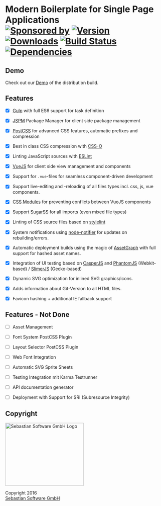 # Modern Boilerplate for Single Page Applications<br/>[![Sponsored by][sponsor-img]][sponsor] [![Version][npm-version-img]][npm] [![Downloads][npm-downloads-img]][npm] [![Build Status][ci-img]][ci] [![Dependencies][deps-img]][deps]

[sponsor-img]: https://img.shields.io/badge/Sponsored%20by-Sebastian%20Software-692446.svg
[sponsor]: https://www.sebastian-software.de
[ci-img]: https://travis-ci.org/sebastian-software/modern-spa-boilerplate.svg
[ci]: https://travis-ci.org/sebastian-software/modern-spa-boilerplate?branch=master
[deps]: https://david-dm.org/sebastian-software/modern-spa-boilerplate
[deps-img]: https://david-dm.org/sebastian-software/modern-spa-boilerplate.svg
[npm]: https://www.npmjs.com/package/modern-spa-boilerplate
[npm-downloads-img]: https://img.shields.io/npm/dm/modern-spa-boilerplate.svg
[npm-version-img]: https://img.shields.io/npm/v/modern-spa-boilerplate.svg


## Demo

Check out our [Demo](https://sebastian-software.github.io/modern-spa-boilerplate/) of the distribution build.


## Features

- [x] [Gulp](http://gulpjs.com/) with full ES6 support for task definition
- [x] [JSPM](http://jspm.io) Package Manager for client side package management
- [x] [PostCSS](http://postcss.org) for advanced CSS features, automatic prefixes and compression
- [x] Best in class CSS compression with [CSS-O](https://github.com/css/csso)
- [x] Linting JavaScript sources with [ESLint](http://eslint.org)
- [x] [VueJS](http://vuejs.org) for client side view management and components
- [x] Support for `.vue`-files for seamless component-driven development
- [x] Support live-editing and -reloading of all files types incl. css, js, vue components.
- [x] [CSS Modules](https://github.com/css-modules/css-modules) for preventing conflicts between VueJS components
- [x] Support [SugarSS](https://github.com/postcss/sugarss) for all imports (even mixed file types)
- [x] Linting of CSS source files based on [stylelint](https://github.com/stylelint/stylelint)
- [x] System notifications using [node-notifier](https://github.com/mikaelbr/node-notifier) for updates on rebuilding/errors.
- [x] Automatic deployment builds using the magic of [AssetGraph](https://github.com/assetgraph/assetgraph) with full support for hashed asset names.
- [x] Integration of UI testing based on [CasperJS](http://casperjs.org/) and [PhantomJS](http://phantomjs.org/) (Webkit-based) / [SlimerJS](https://slimerjs.org/) (Gecko-based)
- [x] Dynamic SVG optimization for inlined SVG graphics/icons.
- [x] Adds information about Git-Version to all HTML files.
- [x] Favicon hashing + additional IE fallback support


## Features - Not Done

- [ ] Asset Management
- [ ] Font System PostCSS Plugin
- [ ] Layout Selector PostCSS Plugin
- [ ] Web Font Integration
- [ ] Automatic SVG Sprite Sheets
- [ ] Testing Integration mit Karma Testrunner
- [ ] API documentation generator
- [ ] Deployment with Support for SRI (Subresource Integrity)



## Copyright

<img src="https://raw.githubusercontent.com/sebastian-software/s15e-javascript/master/assets/sebastiansoftware.png" alt="Sebastian Software GmbH Logo" width="250" height="200"/>

Copyright 2016<br/>[Sebastian Software GmbH](http://www.sebastian-software.de)
